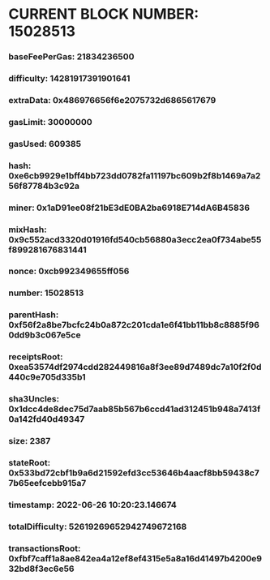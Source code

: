 # CURRENT BLOCK NUMBER: 15028513

### baseFeePerGas: 21834236500
### difficulty: 14281917391901641
### extraData: 0x486976656f6e2075732d6865617679
### gasLimit: 30000000
### gasUsed: 609385
### hash: 0xe6cb9929e1bff4bb723dd0782fa11197bc609b2f8b1469a7a256f87784b3c92a
### miner: 0x1aD91ee08f21bE3dE0BA2ba6918E714dA6B45836
### mixHash: 0x9c552acd3320d01916fd540cb56880a3ecc2ea0f734abe55f899281676831441
### nonce: 0xcb992349655ff056
### number: 15028513
### parentHash: 0xf56f2a8be7bcfc24b0a872c201cda1e6f41bb11bb8c8885f960dd9b3c067e5ce
### receiptsRoot: 0xea53574df2974cdd282449816a8f3ee89d7489dc7a10f2f0d440c9e705d335b1
### sha3Uncles: 0x1dcc4de8dec75d7aab85b567b6ccd41ad312451b948a7413f0a142fd40d49347
### size: 2387
### stateRoot: 0x533bd72cbf1b9a6d21592efd3cc53646b4aacf8bb59438c77b65eefcebb915a7
### timestamp: 2022-06-26 10:20:23.146674
### totalDifficulty: 52619269652942749672168
### transactionsRoot: 0xfbf7caff1a8ae842ea4a12ef8ef4315e5a8a16d41497b4200e932bd8f3ec6e56
